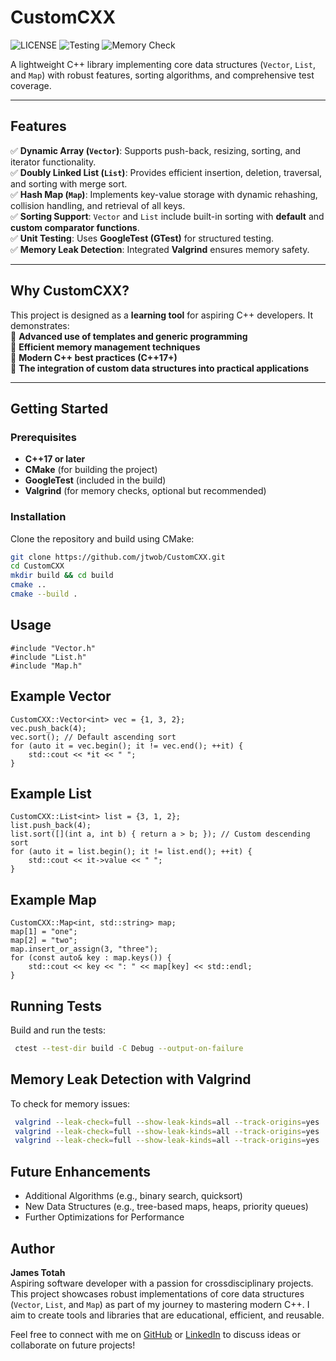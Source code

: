 # CustomCXX
![LICENSE](https://img.shields.io/badge/LICENSE-MIT-green)
![Testing](https://img.shields.io/badge/Testing-GoogleTest-blue)
![Memory Check](https://img.shields.io/badge/Memory%20Check-Valgrind-critical)

A lightweight C++ library implementing core data structures (`Vector`, `List`, and `Map`) with robust features, sorting algorithms, and comprehensive test coverage.

---

## Features
✅ **Dynamic Array (`Vector`)**: Supports push-back, resizing, sorting, and iterator functionality.  
✅ **Doubly Linked List (`List`)**: Provides efficient insertion, deletion, traversal, and sorting with merge sort.  
✅ **Hash Map (`Map`)**: Implements key-value storage with dynamic rehashing, collision handling, and retrieval of all keys.  
✅ **Sorting Support**: `Vector` and `List` include built-in sorting with **default** and **custom comparator functions**.  
✅ **Unit Testing**: Uses **GoogleTest (GTest)** for structured testing.  
✅ **Memory Leak Detection**: Integrated **Valgrind** ensures memory safety.  

---

## Why CustomCXX?
This project is designed as a **learning tool** for aspiring C++ developers. It demonstrates:  
🔹 **Advanced use of templates and generic programming**  
🔹 **Efficient memory management techniques**  
🔹 **Modern C++ best practices (C++17+)**  
🔹 **The integration of custom data structures into practical applications**  

---

## Getting Started
### Prerequisites
- **C++17 or later**
- **CMake** (for building the project)
- **GoogleTest** (included in the build)
- **Valgrind** (for memory checks, optional but recommended)

### Installation
Clone the repository and build using CMake:  
```bash
git clone https://github.com/jtwob/CustomCXX.git
cd CustomCXX
mkdir build && cd build
cmake ..
cmake --build .
```
## Usage
```
#include "Vector.h"
#include "List.h"
#include "Map.h"
```

## Example Vector

```
CustomCXX::Vector<int> vec = {1, 3, 2};
vec.push_back(4);
vec.sort(); // Default ascending sort
for (auto it = vec.begin(); it != vec.end(); ++it) {
    std::cout << *it << " ";
}
```

## Example List

```
CustomCXX::List<int> list = {3, 1, 2};
list.push_back(4);
list.sort([](int a, int b) { return a > b; }); // Custom descending sort
for (auto it = list.begin(); it != list.end(); ++it) {
    std::cout << it->value << " ";
}
```

## Example Map

```
CustomCXX::Map<int, std::string> map;
map[1] = "one";
map[2] = "two";
map.insert_or_assign(3, "three");
for (const auto& key : map.keys()) {
    std::cout << key << ": " << map[key] << std::endl;
}
```

## Running Tests
Build and run the tests:
```bash
 ctest --test-dir build -C Debug --output-on-failure
```

## Memory Leak Detection with Valgrind
To check for memory issues:
```bash
 valgrind --leak-check=full --show-leak-kinds=all --track-origins=yes ./build/CustomCXXTests_Vector
 valgrind --leak-check=full --show-leak-kinds=all --track-origins=yes ./build/CustomCXXTests_List
 valgrind --leak-check=full --show-leak-kinds=all --track-origins=yes ./build/CustomCXXTests_Map
```

## Future Enhancements
- Additional Algorithms (e.g., binary search, quicksort)
- New Data Structures (e.g., tree-based maps, heaps, priority queues)
- Further Optimizations for Performance

## Author
**James Totah**  
Aspiring software developer with a passion for crossdisciplinary projects. This project showcases robust implementations of core data structures (`Vector`, `List`, and `Map`) as part of my journey to mastering modern C++. I aim to create tools and libraries that are educational, efficient, and reusable.

Feel free to connect with me on [GitHub](https://github.com/jtwob) or [LinkedIn](https://www.linkedin.com/in/james-totah-337714188/) to discuss ideas or collaborate on future projects!
